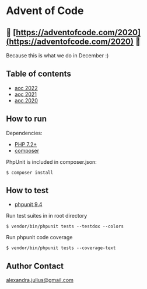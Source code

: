 # Advent of Code
## :christmas_tree: [https://adventofcode.com/2020](https://adventofcode.com/2020) :christmas_tree: 

Because this is what we do in December :)

## Table of contents

* [aoc 2022](https://github.com/alexandrajulius/adventOfCode2020/tree/main/src/aoc2022)
* [aoc 2021](https://github.com/alexandrajulius/adventOfCode2020/tree/main/src/aoc2021)
* [aoc 2020](https://github.com/alexandrajulius/adventOfCode2020/tree/main/src/aoc2020)

## How to run
Dependencies:

* [PHP 7.2+](http://php.net/downloads.php)
* [composer](https://getcomposer.org/)

PhpUnit is included in composer.json:
```
$ composer install
```

## How to test
* [phpunit 9.4](https://phpunit.de/getting-started/phpunit-9.html)

Run test suites in in root directory
```
$ vendor/bin/phpunit tests --testdox --colors
```
Run phpunit code coverage
```
$ vendor/bin/phpunit tests --coverage-text
```

## Author Contact
[alexandra.julius@gmail.com](mailto:alexandra.julius@gmail.com)
